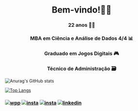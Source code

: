 <h1 align="center"> Bem-vindo!👋🏼</h1>
<h3 align="center"> 22 anos 🤞✨</h3>
<h3 align="center"> MBA em Ciência e Análise de Dados 4/4 📊</h3>
<h3 align="center">Graduado em Jogos Digitais 🎮</h3>
<h3 align="center">Técnico de Administração 🗃️</h3>


![Anurag's GitHub stats](https://github-readme-stats.vercel.app/api?username=Juniorffonseca&show_icons=true&theme=cobalt)

  
[![Top Langs](https://github-readme-stats.vercel.app/api/top-langs/?username=Juniorffonseca&layout=compact&theme=cobalt)](https://github.com/anuraghazra/github-readme-stats)

### [![wpp](https://img.shields.io/badge/WhatsApp-25D366?style=for-the-badge&logo=whatsapp&logoColor=white)](https://wa.me/5511946357021) [![insta](https://img.shields.io/badge/Instagram-E4405F?style=for-the-badge&logo=instagram&logoColor=white)](https://www.instagram.com/_jrff/) [![insta](https://img.shields.io/badge/website-000000?style=for-the-badge&logo=About.me&logoColor=white)](https://juniorffonseca.github.io/Portfolio/) [![linkedin](https://img.shields.io/badge/LinkedIn-0077B5?style=for-the-badge&logo=linkedin&logoColor=white)](https://www.linkedin.com/in/edinaldoffjr/)
